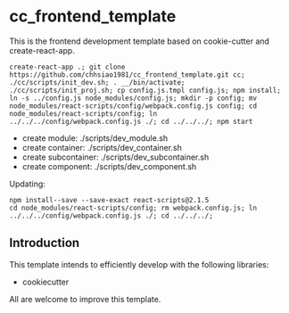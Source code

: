 cc_frontend_template
==========
This is the frontend development template based on cookie-cutter and create-react-app.

    create-react-app .; git clone https://github.com/chhsiao1981/cc_frontend_template.git cc; ./cc/scripts/init_dev.sh; . __/bin/activate; ./cc/scripts/init_proj.sh; cp config.js.tmpl config.js; npm install; ln -s ../config.js node_modules/config.js; mkdir -p config; mv node_modules/react-scripts/config/webpack.config.js config; cd node_modules/react-scripts/config; ln ../../../config/webpack.config.js ./; cd ../../../; npm start

* create module: ./scripts/dev_module.sh
* create container: ./scripts/dev_container.sh
* create subcontainer: ./scripts/dev_subcontainer.sh
* create component: ./scripts/dev_component.sh

Updating:

    npm install--save --save-exact react-scripts@2.1.5
    cd node_modules/react-scripts/config; rm webpack.config.js; ln ../../../config/webpack.config.js ./; cd ../../../;

Introduction
-----
This template intends to efficiently develop with the following libraries:

* cookiecutter

All are welcome to improve this template.
